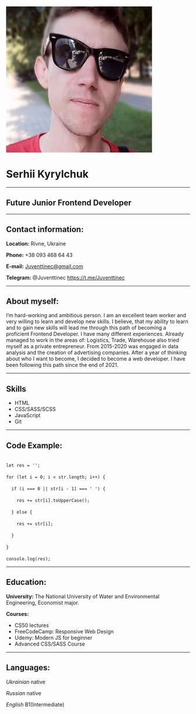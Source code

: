 ![myPhoto](img/photo.png "My photo")

# Serhii Kyrylchuk

---

## Future Junior Frontend Developer

---

## Contact information:

**Location:** Rivne, Ukraine

**Phone:** +38 093 468 64 43

**E-mail:** Juventtinec@gmail.com

**Telegram:** @Juventtinec https://t.me/Juventtinec

---

## About myself:

I’m hard-working and ambitious person. I am an excellent team worker and very willing to learn and develop new skills. I believe, that my ability to learn and to gain new skills will lead me through this path of becoming a proficient Frontend Developer. I have many different experiences. Already managed to work in the areas of: Logistics, Trade, Warehouse also tried myself as a private entrepreneur. From 2015-2020 was engaged in data analysis and the creation of advertising companies. After a year of thinking about who I want to become, I decided to become a web developer. I have been following this path since the end of 2021.

---

## Skills

- HTML
- CSS/SASS/SCSS
- JavaScript
- Git

---

## Code Example:

```let str = 'i am in the easycode';

let res = '';

for (let i = 0; i < str.length; i++) {

  if (i === 0 || str[i - 1] === ' ') {

    res += str[i].toUpperCase();

  } else {

    res += str[i];

  }

}

console.log(res);
```

---

## Education:

**University:** The National University of Water and Environmental Engineering, Economist major.

**Courses:**

- CS50 lectures
- FreeCodeCamp: Responsive Web Design
- Udemy: Modern JS for beginner
- Advanced CSS/SASS Course

---

## Languages:

_Ukrainian_ native

_Russian_ native

_English_ B1(Intermediate)